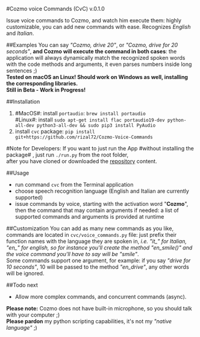 #Cozmo voice Commands (CvC) v.0.1.0

Issue voice commands to Cozmo, and watch him execute them: highly customizable, you can add new commands with ease.
Recognizes *English* and *Italian*.

##Examples
You can say *"Cozmo, drive 20"*, or *"Cozmo, drive for 20 seconds"*, **and Cozmo will execute the command in both cases**: the application will always dynamically match the recognized spoken words with the code methods and arguments, it even parses numbers inside long sentences ;)  
**Tested on macOS an Linux! Should work on Windows as well, installing the corresponding libraries.  
Still in Beta - Work in Progress!**

##Installation
1. #MacOS#: install `portaudio`: `brew install portaudio`  
#Linux#: install `sudo apt-get install flac portaudio19-dev python-all-dev python3-all-dev && sudo pip3 install PyAudio`
2. install `cvc` package: `pip install git+https://github.com/rizal72/Cozmo-Voice-Commands`

#Note for Developers:
If you want to just run the App #without installing the package# , just run `./run.py` from the root folder,  
after you have cloned or downloaded the [repository](https://github.com/rizal72/Cozmo-Voice-Commands) content.

##Usage
* run command `cvc` from the Terminal application
* choose speech recognition language (English and Italian are currently supported)
* issue commands by voice, starting with the activation word "**Cozmo**", then the command that may contain arguments if needed: a list of supported commands and arguments is provided at runtime

##Customization
You can add as many new commands as you like, commands are located in `cvc/voice_commands.py` file: just prefix their function names with the language they are spoken in, *i.e. "it_" for Italian, "en_" for english, so for instance you'll create the method "en_smile()" and the voice command you'll have to say will be "smile"*.  
Some commands support one argument, for example: if you say *"drive for 10 seconds"*, 10 will be passed to the method *"en_drive"*, any other words will be ignored.

##Todo next
* Allow more complex commands, and concurrent commands (async).

**Please note:** Cozmo does not have built-in microphone, so you should talk with your computer ;)  
**Please pardon** my python scripting capabilities, it's not my *"native language"* ;)
